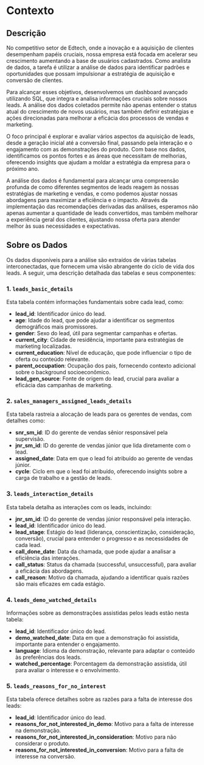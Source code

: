 # **Contexto**


## Descrição 
No competitivo setor de Edtech, onde a inovação e a aquisição de clientes desempenham papéis cruciais, nossa empresa está focada em acelerar seu crescimento aumentando a base de usuários cadastrados. Como analista de dados, a tarefa é utilizar a análise de dados para identificar padrões e oportunidades que possam impulsionar a estratégia de aquisição e conversão de clientes.

Para alcançar esses objetivos, desenvolvemos um dashboard avançado utilizando SQL, que integra e analisa informações cruciais sobre nossos leads. A análise dos dados coletados permite não apenas entender o status atual do crescimento de novos usuários, mas também definir estratégias e ações direcionadas para melhorar a eficácia dos processos de vendas e marketing.

O foco principal é explorar e avaliar vários aspectos da aquisição de leads, desde a geração inicial até a conversão final, passando pela interação e o engajamento com as demonstrações do produto. Com base nos dados, identificamos os pontos fortes e as áreas que necessitam de melhorias, oferecendo insights que ajudam a moldar a estratégia da empresa para o próximo ano.

A análise dos dados é fundamental para alcançar uma compreensão profunda de como diferentes segmentos de leads reagem às nossas estratégias de marketing e vendas, e como podemos ajustar nossas abordagens para maximizar a eficiência e o impacto. Através da implementação das recomendações derivadas das análises, esperamos não apenas aumentar a quantidade de leads convertidos, mas também melhorar a experiência geral dos clientes, ajustando nossa oferta para atender melhor às suas necessidades e expectativas.

## Sobre os Dados

Os dados disponíveis para a análise são extraídos de várias tabelas interconectadas, que fornecem uma visão abrangente do ciclo de vida dos leads. A seguir, uma descrição detalhada das tabelas e seus componentes:

### 1. `leads_basic_details`

Esta tabela contém informações fundamentais sobre cada lead, como:
- **lead_id**: Identificador único do lead.
- **age**: Idade do lead, que pode ajudar a identificar os segmentos demográficos mais promissores.
- **gender**: Sexo do lead, útil para segmentar campanhas e ofertas.
- **current_city**: Cidade de residência, importante para estratégias de marketing localizadas.
- **current_education**: Nível de educação, que pode influenciar o tipo de oferta ou conteúdo relevante.
- **parent_occupation**: Ocupação dos pais, fornecendo contexto adicional sobre o background socioeconômico.
- **lead_gen_source**: Fonte de origem do lead, crucial para avaliar a eficácia das campanhas de marketing.

### 2. `sales_managers_assigned_leads_details`

Esta tabela rastreia a alocação de leads para os gerentes de vendas, com detalhes como:
- **snr_sm_id**: ID do gerente de vendas sênior responsável pela supervisão.
- **jnr_sm_id**: ID do gerente de vendas júnior que lida diretamente com o lead.
- **assigned_date**: Data em que o lead foi atribuído ao gerente de vendas júnior.
- **cycle**: Ciclo em que o lead foi atribuído, oferecendo insights sobre a carga de trabalho e a gestão de leads.

### 3. `leads_interaction_details`

Esta tabela detalha as interações com os leads, incluindo:
- **jnr_sm_id**: ID do gerente de vendas júnior responsável pela interação.
- **lead_id**: Identificador único do lead.
- **lead_stage**: Estágio do lead (liderança, conscientização, consideração, conversão), crucial para entender o progresso e as necessidades de cada lead.
- **call_done_date**: Data da chamada, que pode ajudar a analisar a eficiência das interações.
- **call_status**: Status da chamada (successful, unsuccessful), para avaliar a eficácia das abordagens.
- **call_reason**: Motivo da chamada, ajudando a identificar quais razões são mais eficazes em cada estágio.

### 4. `leads_demo_watched_details`

Informações sobre as demonstrações assistidas pelos leads estão nesta tabela:
- **lead_id**: Identificador único do lead.
- **demo_watched_date**: Data em que a demonstração foi assistida, importante para entender o engajamento.
- **language**: Idioma da demonstração, relevante para adaptar o conteúdo às preferências dos leads.
- **watched_percentage**: Porcentagem da demonstração assistida, útil para avaliar o interesse e o envolvimento.

### 5. `leads_reasons_for_no_interest`

Esta tabela oferece detalhes sobre as razões para a falta de interesse dos leads:
- **lead_id**: Identificador único do lead.
- **reasons_for_not_interested_in_demo**: Motivo para a falta de interesse na demonstração.
- **reasons_for_not_interested_in_consideration**: Motivo para não considerar o produto.
- **reasons_for_not_interested_in_conversion**: Motivo para a falta de interesse na conversão.
